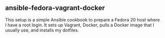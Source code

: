 ## ansible-fedora-vagrant-docker

This setup is a simple Ansible cookbook to prepare a Fedora 20 host where I
have a root login. It sets up Vagrant, Docker, pulls a Docker image that I
usually use, and installs my dotfiles.
